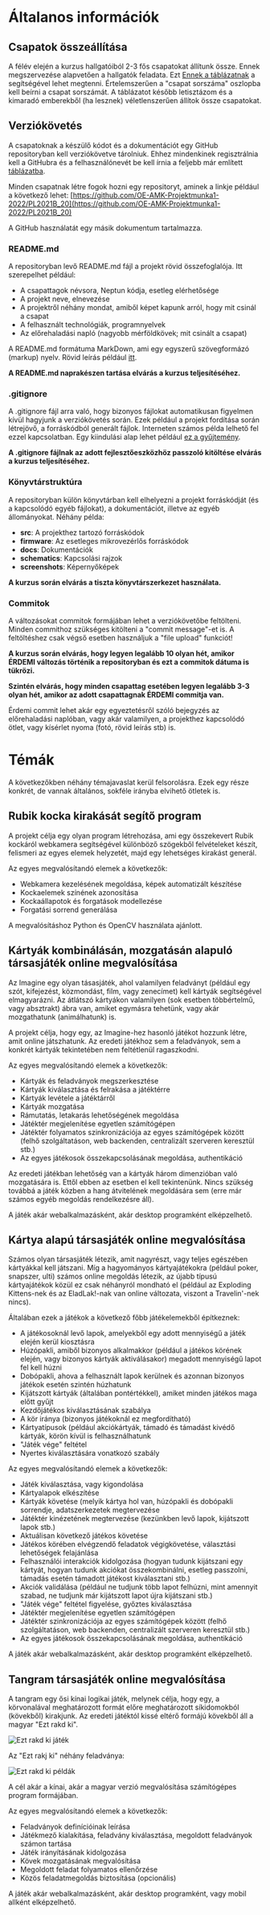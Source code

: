 # Általanos információk

## Csapatok összeállítása

A félév elején a kurzus hallgatóiból 2-3 fős csapatokat állítunk össze. Ennek megszervezése alapvetően a hallgatók feladata. Ezt
[Ennek a táblázatnak](https://docs.google.com/spreadsheets/d/1p0TsBbAVa2YAOYLpg4l1MPVzsMZLEM9Fl2YJtVPmkk4/edit#gid=0)
a segítségével lehet megtenni. Értelemszerűen a "csapat sorszáma" oszlopba kell beírni
a csapat sorszámát. A táblázatot később letisztázom és a kimaradó emberekből (ha
lesznek) véletlenszerűen állítok össze csapatokat.

## Verziókövetés

A csapatoknak a készülő kódot és a dokumentációt egy GitHub repositoryban kell
verziókövetve tárolniuk. Ehhez mindenkinek regisztrálnia kell a GitHubra és
a felhasználónevét be kell írnia a feljebb már említett [táblázatba](https://docs.google.com/spreadsheets/d/1p0TsBbAVa2YAOYLpg4l1MPVzsMZLEM9Fl2YJtVPmkk4/edit#gid=0).

Minden csapatnak létre fogok hozni egy repositoryt, aminek a linkje
például a következő lehet:
[https://github.com/OE-AMK-Projektmunka1-2022/PL2021B_20](https://github.com/OE-AMK-Projektmunka1-2022/PL2021B_20)

A GitHub használatát egy másik dokumentum tartalmazza.

### README.md

A repositoryban levő README.md fájl a projekt rövid összefoglalója.
Itt szerepelhet például:

 * A csapattagok névsora, Neptun kódja, esetleg elérhetősége
 * A projekt neve, elnevezése
 * A projektről néhány mondat, amiből képet kapunk arról, hogy mit csinál a csapat
 * A felhasznált technológiák, programnyelvek
 * Az előrehaladási napló (nagyobb mérföldkövek; mit csinált a csapat)

A README.md formátuma MarkDown, ami egy egyszerű szövegformázó (markup) nyelv.
Rövid leírás például [itt](https://www.markdownguide.org/basic-syntax/).

**A README.md naprakészen tartása elvárás a kurzus teljesítéséhez.**

### .gitignore

A .gitignore fájl arra való, hogy bizonyos fájlokat automatikusan figyelmen kívül
hagyjunk a verziókövetés során. Ezek például a projekt fordítása során létrejövő,
a forráskódból generált fájlok. Interneten számos példa lelhető fel ezzel kapcsolatban.
Egy kiindulási alap lehet például
[ez a gyűjtemény](https://github.com/github/gitignore).

**A .gitignore fájlnak az adott fejlesztőeszközhöz passzoló kitöltése elvárás
a kurzus teljesítéséhez.**

### Könyvtárstruktúra

A repositoryban külön könyvtárban kell elhelyezni a projekt forráskódját (és a
kapcsolódó egyéb fájlokat), a dokumentációt, illetve az egyéb állományokat.
Néhány példa:

 * **src**: A projekthez tartozó forráskódok
 * **firmware**: Az esetleges mikrovezérlős forráskódok
 * **docs**: Dokumentációk
 * **schematics**: Kapcsolási rajzok
 * **screenshots**: Képernyőképek

**A kurzus során elvárás a tiszta könyvtárszerkezet használata.**

### Commitok

A változásokat commitok formájában lehet a verziókövetőbe feltölteni. Minden
commithoz szükséges kitölteni a "commit message"-et is. A feltöltéshez
csak végső esetben használjuk a "file upload" funkciót!

**A kurzus során elvárás, hogy legyen legalább 10 olyan hét, amikor ÉRDEMI
változás történik a repositoryban és ezt a commitok dátuma is tükrözi.**

**Szintén elvárás, hogy minden csapattag esetében legyen legalább 3-3 olyan hét,
amikor az adott csapattagnak ÉRDEMI commitja van.**

Érdemi commit lehet akár egy egyeztetésről szóló bejegyzés az előrehaladási
naplóban, vagy akár valamilyen, a projekthez kapcsolódó ötlet, vagy kísérlet nyoma
(fotó, rövid leírás stb) is.

# Témák

A következőkben néhány témajavaslat kerül felsorolásra. Ezek egy része konkrét,
de vannak általános, sokféle irányba elvihető ötletek is.

## Rubik kocka kirakását segítő program

A projekt célja egy olyan program létrehozása, ami egy összekevert Rubik kockáról
webkamera segítségével különböző szögekből felvételeket készít, felismeri az
egyes elemek helyzetét, majd egy lehetséges kirakást generál.

Az egyes megvalósítandó elemek a következők:

 * Webkamera kezelésének megoldása, képek automatizált készítése
 * Kockaelemek színének azonosítása
 * Kockaállapotok és forgatások modellezése
 * Forgatási sorrend generálása

A megvalósításhoz Python és OpenCV használata ajánlott.

## Kártyák kombinálásán, mozgatásán alapuló társasjáték online megvalósítása

Az Imagine egy olyan tásasjáték, ahol valamilyen feladványt (például
egy szót, kifejezést, közmondást, film, vagy zenecímet) kell kártyák
segítségével elmagyarázni. Az átlátszó kártyákon valamilyen (sok esetben többértelmű,
vagy absztrakt) ábra van, amiket egymásra tehetünk, vagy akár mozgathatunk
(animálhatunk) is.

A projekt célja, hogy egy, az Imagine-hez hasonló játékot hozzunk
létre, amit online játszhatunk. Az eredeti játékhoz sem a feladványok,
sem a konkrét kártyák tekintetében nem feltétlenül ragaszkodni.

Az egyes megvalósítandó elemek a következők:

 * Kártyák és feladványok megszerkesztése
 * Kártyák kiválasztása és felrakása a játéktérre
 * Kártyák levétele a játéktárről
 * Kártyák mozgatása
 * Rámutatás, letakarás lehetőségének megoldása
 * Játéktér megjelenítése egyetlen számítógépen
 * Játéktér folyamatos szinkronizációja az egyes számítógépek között
(felhő szolgáltatáson, web backenden, centralizált szerveren keresztül stb.)
 * Az egyes játékosok összekapcsolásának megoldása, authentikáció

Az eredeti játékban lehetőség van a kártyák három dimenzióban való mozgatására is.
Ettől ebben az esetben el kell tekintenünk. Nincs szükség továbbá a játék közben
a hang átvitelének megoldására sem (erre már számos egyéb megoldás rendelkezésre
áll).

A játék akár webalkalmazásként, akár desktop programként elképzelhető.

## Kártya alapú társasjáték online megvalósítása

Számos olyan társasjáték létezik, amit nagyrészt, vagy teljes egészében kártyákkal
kell játszani. Míg a hagyományos kártyajátékokra (például poker, snapszer, ulti)
számos online megoldás létezik, az újabb típusú kártyajátékok közül ez csak
néhányról mondható el (például az Exploding Kittens-nek és az EladLak!-nak van
online változata, viszont a Travelin'-nek nincs).

Általában ezek a játékok a következő főbb játékelemekből építkeznek:

 * A játékosoknál levő lapok, amelyekből egy adott mennyiségű a játék elején
kerül kiosztásra
 * Húzópakli, amiből bizonyos alkalmakkor (például a játékos körének elején,
vagy bizonyos kártyák aktiválásakor) megadott mennyiségű lapot fel kell húzni
 * Dobópakli, ahova a felhasznált lapok kerülnek és azonnan bizonyos játékok
esetén szintén húzhatunk
 * Kijátszott kártyák (általában pontértékkel), amiket minden játékos maga előtt gyűjt
 * Kezdőjátékos kiválasztásának szabálya
 * A kör iránya (bizonyos játékoknál ez megfordítható)
 * Kártyatípusok (például akciókártyák, támadó és támadást kivédő kártyák, körön kívül
is felhasználhatunk
 * "Játék vége" feltétel
 * Nyertes kiválasztására vonatkozó szabály

Az egyes megvalósítandó elemek a következők:

 * Játék kiválasztása, vagy kigondolása
 * Kártyalapok elkészítése
 * Kártyák követése (melyik kártya hol van, húzópakli és dobópakli sorrendje, adatszerkezetek megtervezése
 * Játéktér kinézetének megtervezése (kezünkben levő lapok, kijátszott lapok stb.)
 * Aktuálisan következő játékos követése
 * Játékos körében elvégzendő feladatok végigkövetése, választási lehetőségek felajánlása
 * Felhasználói interakciók kidolgozása (hogyan tudunk kijátszani egy kártyát, hogyan tudunk akciókat összekombinálni, esetleg passzolni, támadás esetén támadott játékost kiválasztani stb.)
 * Akciók validálása (például ne tudjunk több lapot felhúzni, mint amennyit szabad,
ne tudjunk már kijátszott lapot újra kijátszani stb.)
 * "Játék vége" feltétel figyelése, győztes kiválasztása
 * Játéktér megjelenítése egyetlen számítógépen
 * Játéktér szinkronizációja az egyes számítógépek között
(felhő szolgáltatáson, web backenden, centralizált szerveren keresztül stb.)
 * Az egyes játékosok összekapcsolásának megoldása, authentikáció

A játék akár webalkalmazásként, akár desktop programként elképzelhető.

## Tangram társasjáték online megvalósítása

A tangram egy ősi kínai logikai játék, melynek célja, hogy egy,
a körvonalával meghatározott formát előre meghatározott síkidomokból
(kövekből) kirakjunk. Az eredeti játéktól kissé eltérő formájú
kövekből áll a magyar "Ezt rakd ki".

![Ezt rakd ki játék](images/eztrakdki1.jpg)

Az "Ezt rakj ki" néhány feladványa:

![Ezt rakd ki példák](images/eztrakdki1.jpg)

A cél akár a kínai, akár a magyar verzió megvalósítása
számítógépes program formájában.

Az egyes megvalósítandó elemek a következők:

 * Feladványok definícióinak leírása
 * Játékmező kialakítása, feladvány kiválasztása, megoldott
 feladványok számon tartása
 * Játék irányításának kidolgozása
 * Kövek mozgatásának megvalósítása
 * Megoldott feladat folyamatos ellenőrzése
 * Közös feladatmegoldás biztosítása (opcionális)

A játék akár webalkalmazásként, akár desktop programként, vagy mobil
allként elképzelhető.

